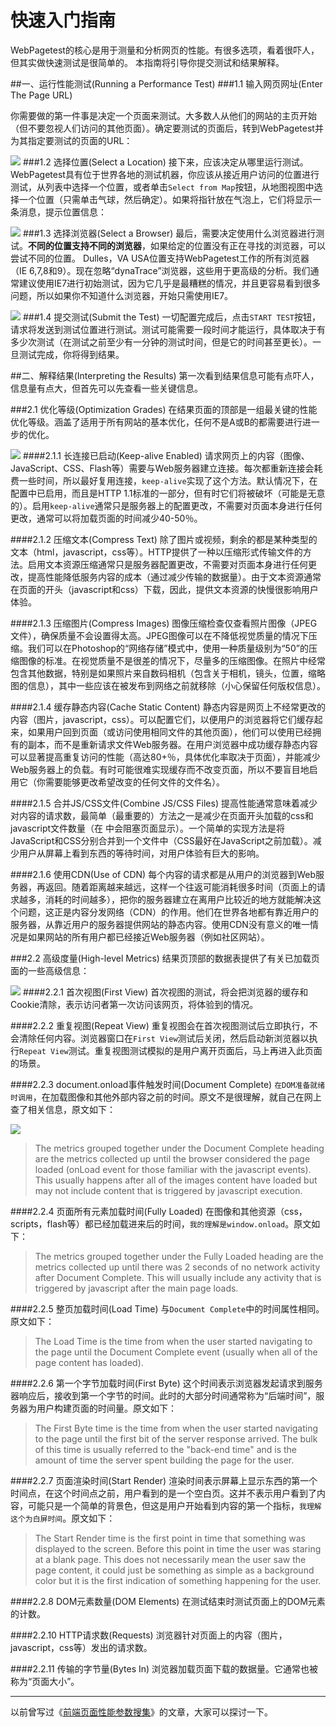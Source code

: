 # 快速入门指南
WebPagetest的核心是用于测量和分析网页的性能。有很多选项，看着很吓人，但其实做快速测试是很简单的。
本指南将引导你提交测试和结果解释。

##一、运行性能测试(Running a Performance Test)
###1.1 输入网页网址(Enter The Page URL)

你需要做的第一件事是决定一个页面来测试。大多数人从他们的网站的主页开始（但不要忽视人们访问的其他页面）。确定要测试的页面后，转到WebPagetest并为其指定要测试的页面的URL：

![](/assets/img/using/guide/url.png)
###1.2 选择位置(Select a Location)
接下来，应该决定从哪里运行测试。WebPagetest具有位于世界各地的测试机器，你应该从接近用户访问的位置进行测试，从列表中选择一个位置，或者单击`Select from Map`按钮，从地图视图中选择一个位置（只需单击气球，然后确定）。如果将指针放在气泡上，它们将显示一条消息，提示位置信息：

![](/assets/img/using/guide/map.png)
###1.3 选择浏览器(Select a Browser)
最后，需要决定使用什么浏览器进行测试。**不同的位置支持不同的浏览器**，如果给定的位置没有正在寻找的浏览器，可以尝试不同的位置。 Dulles，VA USA位置支持WebPagetest工作的所有浏览器（IE 6,7,8和9）。现在忽略“dynaTrace”浏览器，这些用于更高级的分析。我们通常建议使用IE7进行初始测试，因为它几乎是最糟糕的情况，并且更容易看到很多问题，所以如果你不知道什么浏览器，开始只需使用IE7。

![](/assets/img/using/guide/browser.png)
###1.4 提交测试(Submit the Test)
一切配置完成后，点击`START TEST`按钮，请求将发送到测试位置进行测试。测试可能需要一段时间才能运行，具体取决于有多少次测试（在测试之前至少有一分钟的测试时间，但是它的时间甚至更长）。一旦测试完成，你将得到结果。

##二、解释结果(Interpreting the Results)
第一次看到结果信息可能有点吓人，信息量有点大，但首先可以先查看一些关键信息。

###2.1 优化等级(Optimization Grades)
在结果页面的顶部是一组最关键的性能优化等级。涵盖了适用于所有网站的基本优化，任何不是A或B的都需要进行进一步的优化。

![](/assets/img/using/guide/grades.png)
####2.1.1 长连接已启动(Keep-alive Enabled)
请求网页上的内容（图像、JavaScript、CSS、Flash等）需要与Web服务器建立连接。每次都重新连接会耗费一些时间，所以最好复用连接，`keep-alive`实现了这个方法。默认情况下，在配置中已启用，而且是HTTP 1.1标准的一部分，但有时它们将被破坏（可能是无意的）。启用`keep-alive`通常只是服务器上的配置更改，不需要对页面本身进行任何更改，通常可以将加载页面的时间减少40-50％。

####2.1.2 压缩文本(Compress Text)
除了图片或视频，剩余的都是某种类型的文本（html，javascript，css等）。HTTP提供了一种以压缩形式传输文件的方法。启用文本资源压缩通常只是服务器配置更改，不需要对页面本身进行任何更改，提高性能降低服务内容的成本（通过减少传输的数据量）。由于文本资源通常在页面的开头（javascript和css）下载，因此，提供文本资源的快慢很影响用户体验。

####2.1.3 压缩图片(Compress Images)
图像压缩检查仅查看照片图像（JPEG文件），确保质量不会设置得太高。JPEG图像可以在不降低视觉质量的情况下压缩。我们可以在Photoshop的“网络存储”模式中，使用一种质量级别为“50”的压缩图像的标准。在视觉质量不是很差的情况下，尽量多的压缩图像。在照片中经常包含其他数据，特别是如果照片来自数码相机（包含关于相机，镜头，位置，缩略图的信息），其中一些应该在被发布到网络之前就移除（小心保留任何版权信息）。

####2.1.4 缓存静态内容(Cache Static Content)
静态内容是网页上不经常更改的内容（图片，javascript，css）。可以配置它们，以便用户的浏览器将它们缓存起来，如果用户回到页面（或访问使用相同文件的其他页面），他们可以使用已经拥有的副本，而不是重新请求文件Web服务器。在用户浏览器中成功缓存静态内容可以显著提高重复访问的性能（高达80+％，具体优化率取决于页面），并能减少Web服务器上的负载。有时可能很难实现缓存而不改变页面，所以不要盲目地启用它（你需要能够更改希望改变的任何文件的文件名）。

####2.1.5 合并JS/CSS文件(Combine JS/CSS Files)
提高性能通常意味着减少对内容的请求数，最简单（最重要的）方法之一是减少在页面开头加载的css和javascript文件数量（在<head> 中会阻塞页面显示）。一个简单的实现方法是将JavaScript和CSS分别合并到一个文件中（CSS最好在JavaScript之前加载）。减少用户从屏幕上看到东西的等待时间，对用户体验有巨大的影响。

####2.1.6 使用CDN(Use of CDN)
每个内容的请求都是从用户的浏览器到Web服务器，再返回。随着距离越来越远，这样一个往返可能消耗很多时间（页面上的请求越多，消耗的时间越多），把你的服务器建立在离用户比较近的地方就能解决这个问题，这正是内容分发网络（CDN）的作用。他们在世界各地都有靠近用户的服务器，从靠近用户的服务器提供网站的静态内容。使用CDN没有意义的唯一情况是如果网站的所有用户都已经接近Web服务器（例如社区网站）。

###2.2 高级度量(High-level Metrics)
结果页顶部的数据表提供了有关已加载页面的一些高级信息：

![](/assets/img/using/guide/WebPagetest_example.jpeg)
####2.2.1 首次视图(First View)
首次视图的测试，将会把浏览器的缓存和Cookie清除，表示访问者第一次访问该网页，将体验到的情况。

####2.2.2 重复视图(Repeat View)
重复视图会在首次视图测试后立即执行，不会清除任何内容。浏览器窗口在`First View`测试后关闭，然后启动新浏览器以执行`Repeat View`测试。重复视图测试模拟的是用户离开页面后，马上再进入此页面的场景。

####2.2.3 document.onload事件触发时间(Document Complete)
`在DOM准备就绪时调用`，在加载图像和其他外部内容之前的时间。原文不是很理解，就自己在网上查了相关信息，原文如下：

![](/assets/img/using/guide/dom.jpg)
>The metrics grouped together under the Document Complete heading are the metrics collected up until the browser considered the page loaded (onLoad event for those familiar with the javascript events).  This usually happens after all of the images content have loaded but may not include content that is triggered by javascript execution.

####2.2.4 页面所有元素加载时间(Fully Loaded)
在图像和其他资源（css，scripts，flash等）都已经加载进来后的时间，`我的理解是window.onload`。原文如下：
>The metrics grouped together under the Fully Loaded heading are the metrics collected up until there was 2 seconds of no network activity after Document Complete.  This will usually include any activity that is triggered by javascript after the main page loads.

####2.2.5 整页加载时间(Load Time)
与`Document Complete`中的时间属性相同。原文如下：
>The Load Time is the time from when the user started navigating to the page until the Document Complete event (usually when all of the page content has loaded).

####2.2.6 第一个字节加载时间(First Byte)
这个时间表示浏览器发起请求到服务器响应后，接收到第一个字节的时间。此时的大部分时间通常称为“后端时间”，服务器为用户构建页面的时间量。原文如下：
>The First Byte time is the time from when the user started navigating to the page until the first bit of the server response arrived.  The bulk of this time is usually referred to the "back-end time" and is the amount of time the server spent building the page for the user.

####2.2.7 页面渲染时间(Start Render)
渲染时间表示屏幕上显示东西的第一个时间点，在这个时间点之前，用户看到的是一个空白页。这并不表示用户看到了内容，可能只是一个简单的背景色，但这是用户开始看到内容的第一个指标，`我理解这个为白屏时间`。原文如下：
>The Start Render time is the first point in time that something was displayed to the screen.  Before this point in time the user was staring at a blank page.  This does not necessarily mean the user saw the page content, it could just be something as simple as a background color but it is the first indication of something happening for the user.

####2.2.8 DOM元素数量(DOM Elements)
在测试结束时测试页面上的DOM元素的计数。

####2.2.10 HTTP请求数(Requests)
浏览器针对页面上的内容（图片，javascript，css等）发出的请求数。

####2.2.11 传输的字节量(Bytes In)
浏览器加载页面下载的数据量。它通常也被称为“页面大小”。

---
以前曾写过《[前端页面性能参数搜集](http://www.cnblogs.com/strick/p/5750022.html)》的文章，大家可以探讨一下。